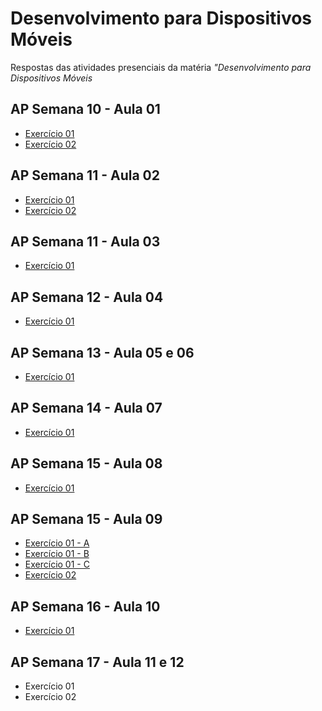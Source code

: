 # Desenvolvimento para Dispositivos Móveis
Respostas das atividades presenciais da matéria *"Desenvolvimento para Dispositivos Móveis* 

 ## AP Semana 10 - Aula 01
* [Exercício 01](https://github.com/felipemadu13/IMD-UFRN/blob/1a2a594d061580f10da9b55df7748be41180a144/Desenvolvimento%20para%20Dispositivos%20M%C3%B3veis/Semana%2010/MOBILE_A01_Q01/src/App.jsx)
* [Exercício 02](https://github.com/felipemadu13/IMD-UFRN/blob/1a2a594d061580f10da9b55df7748be41180a144/Desenvolvimento%20para%20Dispositivos%20M%C3%B3veis/Semana%2010/MOBILE_A01_Q02/src/App.jsx)

 ## AP Semana 11 - Aula 02
 * [Exercício 01](https://github.com/felipemadu13/IMD-UFRN/blob/42617e3743a1b07a577c3c4612386b1d64a61a7d/Desenvolvimento%20para%20Dispositivos%20M%C3%B3veis/Semana%2011/MOBILE_A02_Q01/src/Contador.jsx)
 * [Exercício 02](https://github.com/felipemadu13/IMD-UFRN/blob/42617e3743a1b07a577c3c4612386b1d64a61a7d/Desenvolvimento%20para%20Dispositivos%20M%C3%B3veis/Semana%2011/MOBILE_A02_Q02/src/Fibonacci.jsx)
 
 ## AP Semana 11 - Aula 03
 * [Exercício 01](https://github.com/felipemadu13/IMD-UFRN/blob/42617e3743a1b07a577c3c4612386b1d64a61a7d/Desenvolvimento%20para%20Dispositivos%20M%C3%B3veis/Semana%2011/MOBILE_A03_Q01/src/ToDo.jsx)

 ## AP Semana 12 - Aula 04
 * [Exercício 01](https://github.com/felipemadu13/IMD-UFRN/blob/213147ed7fecfdfa5c23e7af4ddf88dbaa67b8bd/Desenvolvimento%20para%20Dispositivos%20M%C3%B3veis/Semana%2012/MOBILE_A04_Q01/src/ToDo.jsx)

## AP Semana 13 - Aula 05 e 06
* [Exercício 01](https://github.com/felipemadu13/IMD-UFRN/blob/8ab266cd92f067df3f3b30cbec257625ee5c47d3/Desenvolvimento%20para%20Dispositivos%20M%C3%B3veis/Semana%2013/MOBILE_A06_Q01/App.js)

## AP Semana 14 - Aula 07
* [Exercício 01](https://github.com/felipemadu13/IMD-UFRN/blob/c4ea0124464885056002004d3630d3af63ae355e/Desenvolvimento%20para%20Dispositivos%20M%C3%B3veis/Semana%2014/MOBILE_A07_Q01/App.js)

## AP Semana 15 - Aula 08
* [Exercício 01](https://github.com/felipemadu13/IMD-UFRN/blob/fdc920e148588e4d32c469306b09bb01bea9e377/Desenvolvimento%20para%20Dispositivos%20M%C3%B3veis/Semana%2015/MOBILE_A08_Q01/App.js)

## AP Semana 15 - Aula 09
* [Exercício 01 - A](https://github.com/felipemadu13/IMD-UFRN/blob/f166f534c04601e274b28ab7713df9804c722a82/Desenvolvimento%20para%20Dispositivos%20M%C3%B3veis/Semana%2015/MOBILE_A09_Q01/dm_ap_aula_09_a/App.js)
* [Exercício 01 - B](https://github.com/felipemadu13/IMD-UFRN/blob/f166f534c04601e274b28ab7713df9804c722a82/Desenvolvimento%20para%20Dispositivos%20M%C3%B3veis/Semana%2015/MOBILE_A09_Q01/dm_ap_aula_09_b/App.js)
* [Exercício 01 - C](https://github.com/felipemadu13/IMD-UFRN/blob/f166f534c04601e274b28ab7713df9804c722a82/Desenvolvimento%20para%20Dispositivos%20M%C3%B3veis/Semana%2015/MOBILE_A09_Q01/dm_ap_aula_09_c/App.js)
* [Exercício 02](https://github.com/felipemadu13/IMD-UFRN/blob/f166f534c04601e274b28ab7713df9804c722a82/Desenvolvimento%20para%20Dispositivos%20M%C3%B3veis/Semana%2015/MOBILE_A09_Q02/App.js)

## AP Semana 16 - Aula 10
* [Exercício 01](https://github.com/felipemadu13/IMD-UFRN/blob/bc8262803adbf46325ab4e5c724fd760065c4ae3/Desenvolvimento%20para%20Dispositivos%20M%C3%B3veis/Semana%2016/MOBILE_A10_Q01/App.js)

## AP Semana 17 - Aula 11 e 12
* Exercício 01
* Exercício 02
